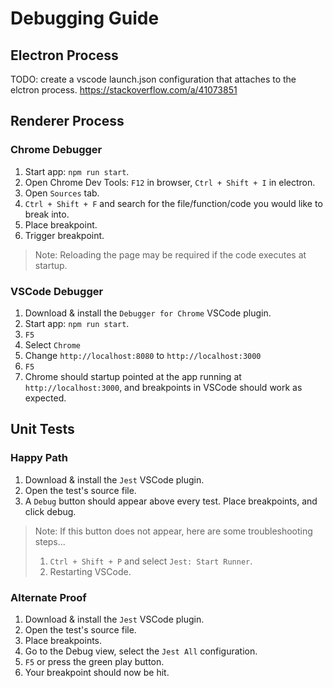 # Debugging Guide  
## Electron Process  
TODO: create a vscode launch.json configuration that attaches to the elctron process. https://stackoverflow.com/a/41073851   

## Renderer Process  
### Chrome Debugger  
1. Start app: `npm run start`.  
2. Open Chrome Dev Tools: `F12` in browser, `Ctrl + Shift + I` in electron.  
3. Open `Sources` tab.  
4. `Ctrl + Shift + F` and search for the file/function/code you would like to break into.  
5. Place breakpoint.  
6. Trigger breakpoint.  
> Note: Reloading the page may be required if the code executes at startup.  

### VSCode Debugger  
1. Download & install the `Debugger for Chrome` VSCode plugin.  
2. Start app: `npm run start`.  
3. `F5`  
4. Select `Chrome`  
5. Change `http://localhost:8080` to `http://localhost:3000`  
6. `F5`  
7. Chrome should startup pointed at the app running at `http://localhost:3000`, and breakpoints in VSCode should work as expected.  

## Unit Tests  
### Happy Path
1. Download & install the `Jest` VSCode plugin.  
2. Open the test's source file.  
3. A `Debug` button should appear above every test. Place breakpoints, and click debug.  
> Note: If this button does not appear, here are some troubleshooting steps...  
> 1. `Ctrl + Shift + P` and select `Jest: Start Runner`.  
> 2. Restarting VSCode.  

### Alternate Proof  
1. Download & install the `Jest` VSCode plugin.  
2. Open the test's source file.  
3. Place breakpoints.  
4. Go to the Debug view, select the `Jest All` configuration.  
5. `F5` or press the green play button.  
6. Your breakpoint should now be hit.  

